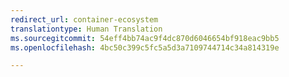 ```yaml
---
redirect_url: container-ecosystem
translationtype: Human Translation
ms.sourcegitcommit: 54eff4bb74ac9f4dc870d6046654bf918eac9bb5
ms.openlocfilehash: 4bc50c399c5fc5a5d3a7109744714c34a814319e

---
```



<!--HONumber=Jan17_HO4-->


